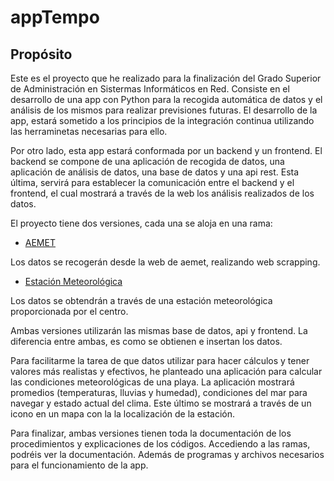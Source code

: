 # appTempo

## Propósito

Este es el proyecto que he realizado para la finalización del Grado Superior de Administración en Sistermas Informáticos en Red. Consiste en el desarrollo de una app con Python para la recogida automática de datos y el análisis de los mismos para realizar previsiones futuras. El desarrollo de la app, estará sometido a los principios
de la integración continua utilizando las herraminetas necesarias para ello.

Por otro lado, esta app estará conformada por un backend y un frontend. El backend se compone de una aplicación de recogida de datos, una aplicación de análisis de datos, una base de datos y una api rest. Esta última, servirá para
establecer la comunicación entre el backend y el frontend, el cual mostrará a través de la web los análisis realizados de los datos.

 El proyecto tiene dos versiones, cada una se aloja en una rama:

- [AEMET](https://github.com/rubenamadoc/App_proyecto/tree/aemet)

Los datos se recogerán desde la web de aemet, realizando web scrapping.

- [Estación Meteorológica](https://github.com/rubenamadoc/App_proyecto/tree/estacion_meteo)

Los datos se obtendrán a través de una estación meteorológica proporcionada por el centro.

Ambas versiones utilizarán las mismas base de datos, api y frontend. La diferencia entre ambas, es como se obtienen e insertan los datos.

Para facilitarme la tarea de que datos utilizar para hacer cálculos y tener valores más realistas y efectivos, he planteado una aplicación para calcular las condiciones meteorológicas de una playa. La aplicación mostrará promedios (temperaturas, lluvias y humedad), condiciones del mar para navegar y estado actual del clima. Este último se mostrará a través de un icono en un mapa con la la localización de la estación.

Para finalizar, ambas versiones tienen toda la documentación de los procedimientos y explicaciones de los códigos. Accediendo a las ramas, podréis ver la documentación. Además de programas y archivos necesarios para el funcionamiento de la app.
